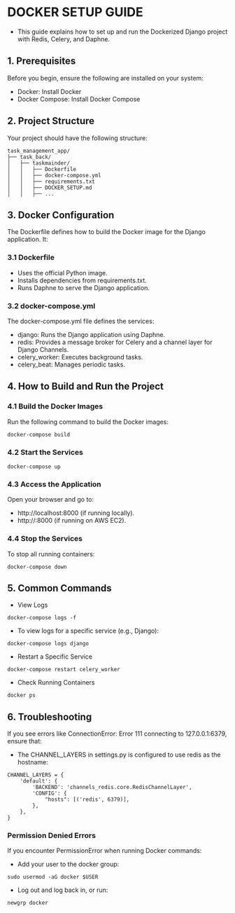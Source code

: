 # DOCKER SETUP GUIDE

* This guide explains how to set up and run the Dockerized Django project with Redis, Celery, and Daphne.


## 1. Prerequisites
Before you begin, ensure the following are installed on your system:


* Docker: Install Docker
* Docker Compose: Install Docker Compose

## 2. Project Structure
Your project should have the following structure:

```
task_management_app/
├── task_back/
│   ├── taskmainder/
│   │   ├── Dockerfile
│   │   ├── docker-compose.yml
│   │   ├── requirements.txt
│   │   ├── DOCKER_SETUP.md
│   │   ├── ...
```

## 3. Docker Configuration
The Dockerfile defines how to build the Docker image for the Django application. It:

### 3.1 Dockerfile

* Uses the official Python image.
* Installs dependencies from requirements.txt.
* Runs Daphne to serve the Django application.

### 3.2 docker-compose.yml
The docker-compose.yml file defines the services:

* django: Runs the Django application using Daphne.
* redis: Provides a message broker for Celery and a channel layer for Django Channels.
* celery_worker: Executes background tasks.
* celery_beat: Manages periodic tasks.



## 4. How to Build and Run the Project

### 4.1 Build the Docker Images
Run the following command to build the Docker images:

```
docker-compose build
```

### 4.2 Start the Services

```
docker-compose up
```


### 4.3 Access the Application
Open your browser and go to:

* http://localhost:8000 (if running locally).
* http://<your-ec2-public-ip>:8000 (if running on AWS EC2).


### 4.4 Stop the Services
To stop all running containers:

```
docker-compose down
```

## 5. Common Commands

* View Logs
```
docker-compose logs -f
```


* To view logs for a specific service (e.g., Django):
```
docker-compose logs django
```


* Restart a Specific Service
```
docker-compose restart celery_worker
```


* Check Running Containers

```
docker ps
```

## 6. Troubleshooting

If you see errors like ConnectionError: Error 111 connecting to 127.0.0.1:6379, ensure that:


* The CHANNEL_LAYERS in settings.py is configured to use redis as the hostname:

```
CHANNEL_LAYERS = {
    'default': {
        'BACKEND': 'channels_redis.core.RedisChannelLayer',
        'CONFIG': {
            "hosts": [('redis', 6379)],
        },
    },
}
```

### Permission Denied Errors
If you encounter PermissionError when running Docker commands:

* Add your user to the docker group:
```
sudo usermod -aG docker $USER
```

* Log out and log back in, or run:
```
newgrp docker
```








